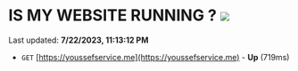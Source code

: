 # IS MY WEBSITE RUNNING ? [![](https://img.shields.io/static/v1?label=Sponsor&message=%E2%9D%A4&logo=GitHub&color=%23fe8e86)](https://github.com/sponsors/<username>)

Last updated: **7/22/2023, 11:13:12 PM**

- `GET` [https://youssefservice.me](https://youssefservice.me) - **Up** (719ms)
